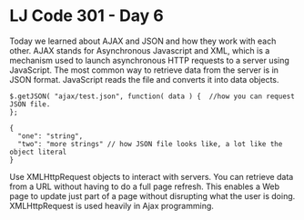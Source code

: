 # LJ Code 301 - Day 6

Today we learned about AJAX and JSON and how they work with each other.
AJAX stands for Asynchronous Javascript and XML, which is a mechanism used to launch asynchronous HTTP requests to a server using JavaScript. The most common way to retrieve data from the server is in JSON format. JavaScript reads the file and converts it into data objects.

```
$.getJSON( "ajax/test.json", function( data ) {  //how you can request JSON file.
};
```
```
{
  "one": "string",
  "two": "more strings" // how JSON file looks like, a lot like the object literal
}
```

Use XMLHttpRequest objects to interact with servers. You can retrieve data from a URL without having to do a full page refresh. This enables a Web page to update just part of a page without disrupting what the user is doing.  XMLHttpRequest is used heavily in Ajax programming.
